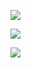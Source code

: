 ![](https://github.com/H8-Assignments-Bay/p2---final-project-ftds-012-group-005/blob/main/Gif//JoFI_traffic.gif)

![](https://github.com/H8-Assignments-Bay/p2---final-project-ftds-012-group-005/blob/main/Gif//JoFI_recomender.gif)

![](https://github.com/H8-Assignments-Bay/p2---final-project-ftds-012-group-005/blob/main/Gif//gif_tele.gif)